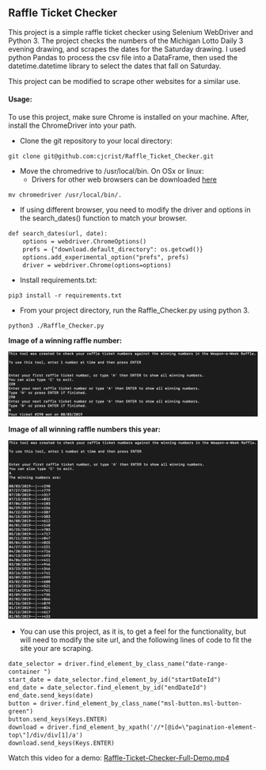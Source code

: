 ## Raffle Ticket Checker

This project is a simple raffle ticket checker using Selenium WebDriver and Python 3.
The project checks the numbers of the Michigan Lotto Daily 3 evening drawing, and scrapes the dates for the Saturday drawing.  I used python Pandas to process the csv file into a DataFrame, then used the datetime.datetime library to select the dates that fall on Saturday.

This project can be modified to scrape other websites for a similar use.  

#### Usage:
To use this project, make sure Chrome is installed on your machine. After, install the ChromeDriver into your path.
* Clone the git repository to your local directory:

```
git clone git@github.com:cjcrist/Raffle_Ticket_Checker.git
```

* Move the chromedrive to /usr/local/bin. On OSx or linux:
    * Drivers for other web browsers can be downloaded [here](https://www.seleniumhq.org/download/)

```
mv chromedriver /usr/local/bin/.
```

* If using different browser, you need to modify the driver and options in the search_dates() function to match your browser.

```
def search_dates(url, date):
    options = webdriver.ChromeOptions()
    prefs = {"download.default_directory": os.getcwd()}
    options.add_experimental_option("prefs", prefs)
    driver = webdriver.Chrome(options=options)
```

* Install requirements.txt:

```
pip3 install -r requirements.txt
```

* From your project directory, run the Raffle_Checker.py using python 3.

```
python3 ./Raffle_Checker.py
```

**Image of a winning raffle number:**

![winning demo](images/image_of_program_exec_win.png)



**Image of all winning raffle numbers this year:**

![all numbers demo](images/image_of_program_exec_all.png)



* You can use this project, as it is, to get a feel for the functionality, but will need to modify the site url, and the following lines of code to fit the site your are scraping.

```
date_selector = driver.find_element_by_class_name("date-range-container ")
start_date = date_selector.find_element_by_id("startDateId")
end_date = date_selector.find_element_by_id("endDateId")
end_date.send_keys(date)
button = driver.find_element_by_class_name("msl-button.msl-button-green")
button.send_keys(Keys.ENTER)
download = driver.find_element_by_xpath('//*[@id=\"pagination-element-top\"]/div/div[1]/a')
download.send_keys(Keys.ENTER)
```

Watch this video for a demo:
[Raffle-Ticket-Checker-Full-Demo.mp4](demo/Raffle-Ticket-Checker-Full-Demo.mp4)
